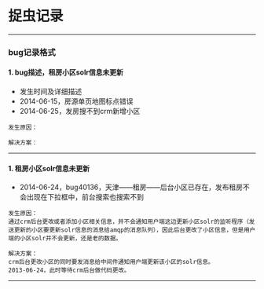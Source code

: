 捉虫记录
===============
--------------------------------

### bug记录格式
#### 1. bug描述，租房小区solr信息未更新
* 发生时间及详细描述
* 2014-06-15，房源单页地图标点错误
* 2014-06-25，发房搜不到crm新增小区

```
发生原因：

```

```
解决方案：

```
----------------------------------

#### 1. 租房小区solr信息未更新

* 2014-06-24，bug40136，天津——租房——后台小区已存在，发布租房不会出现在下拉框中，前台搜索也搜索不到

```
发生原因：
通过crm后台更改或者添加小区相关信息，并不会通知用户端这边更新小区solr的监听程序（发送更新的小区要更新solr信息的消息给amqp的消息队列），因此后台更改了小区信息，但是用户端的小区solr并不会更新，还是老的数据。

```

```
解决方案：
crm后台更改小区的同时要发消息给中间件通知用户端更新该小区的solr信息。
2013-06-24，此时等待crm后台做代码更改。

```
----------------------------------

